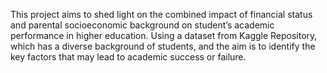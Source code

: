 This project aims to shed light on the combined impact of financial status and parental socioeconomic
background on student’s academic performance in higher
education. Using a dataset from Kaggle Repository, which has
a diverse background of students, and the aim is to identify the
key factors that may lead to academic success or failure.

